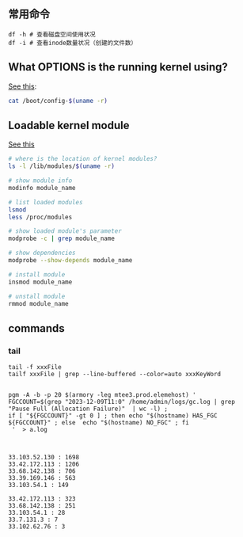 


## 常用命令
```
df -h # 查看磁盘空间使用状况
df -i # 查看inode数量状况（创建的文件数）
```


## What OPTIONS is the running kernel using?
[See this](http://www.walkernews.net/2008/11/21/how-to-check-what-kernel-build-options-enabled-in-the-linux-kernel/):
```bash
cat /boot/config-$(uname -r)
```

## Loadable kernel module
[See this](http://www.tldp.org/HOWTO/html_single/Module-HOWTO/)
```bash
# where is the location of kernel modules?
ls -l /lib/modules/$(uname -r)

# show module info
modinfo module_name

# list loaded modules
lsmod
less /proc/modules

# show loaded module's parameter
modprobe -c | grep module_name

# show dependencies
modprobe --show-depends module_name

# install module
insmod module_name

# unstall module
rmmod module_name
```

## commands
### tail
```
tail -f xxxFile
tailf xxxFile | grep --line-buffered --color=auto xxxKeyWord


pgm -A -b -p 20 $(armory -leg mtee3.prod.elemehost) '
FGCCOUNT=$(grep "2023-12-09T11:0" /home/admin/logs/gc.log | grep  "Pause Full (Allocation Failure)"  | wc -l) ;
if [ "${FGCCOUNT}" -gt 0 ] ; then echo "$(hostname) HAS_FGC ${FGCCOUNT}" ; else  echo "$(hostname) NO_FGC" ; fi
 '  > a.log



33.103.52.130 : 1698
33.42.172.113 : 1206
33.68.142.138 : 706
33.39.169.146 : 563
33.103.54.1 : 149

33.42.172.113 : 323
33.68.142.138 : 251
33.103.54.1 : 28
33.7.131.3 : 7
33.102.62.76 : 3
```
